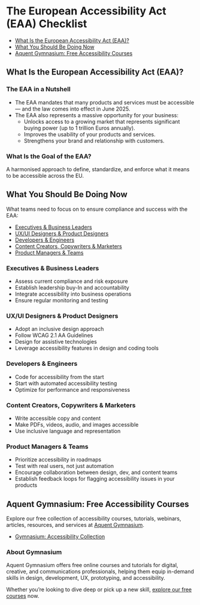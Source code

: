 # The European Accessibility Act (EAA) Checklist

- [What Is the European Accessibility Act (EAA)?](#what-is-the-european-accessibility-act-eaa)
- [What You Should Be Doing Now](#what-you-should-be-doing-now)
- [Aquent Gymnasium: Free Accessibility Courses](#aquent-gymnasium-free-accessibility-courses)

## What Is the European Accessibility Act (EAA)?

### The EAA in a Nutshell

- The EAA mandates that many products and services must be accessible — and the law comes into effect in June 2025.
- The EAA also represents a massive opportunity for your business:
    - Unlocks access to a growing market that represents significant buying power (up to 1 trillion Euros annually).
    - Improves the usability of your products and services.
    - Strengthens your brand and relationship with customers.

### What Is the Goal of the EAA?

A harmonised approach to define, standardize, and enforce what it means to be accessible across the EU.

## What You Should Be Doing Now

What teams need to focus on to ensure compliance and success with the EAA:

- [Executives & Business Leaders](#executives--business-leaders)
- [UX/UI Designers & Product Designers](#uxui-designers--product-designers)
- [Developers & Engineers](#developers--engineers)
- [Content Creators, Copywriters & Marketers](#content-creators-copywriters--marketers)
- [Product Managers & Teams](#product-managers--teams)

### Executives & Business Leaders

- Assess current compliance and risk exposure
- Establish leadership buy-In and accountability
- Integrate accessibility into business operations
- Ensure regular monitoring and testing

### UX/UI Designers & Product Designers

- Adopt an inclusive design approach
- Follow WCAG 2.1 AA Guidelines
- Design for assistive technologies
- Leverage accessibility features in design and coding tools

### Developers & Engineers

- Code for accessibility from the start
- Start with automated accessibility testing
- Optimize for performance and responsiveness

### Content Creators, Copywriters & Marketers

- Write accessible copy and content
- Make PDFs, videos, audio, and images accessible
- Use inclusive language and representation

### Product Managers & Teams

- Prioritize accessibility in roadmaps
- Test with real users, not just automation
- Encourage collaboration between design, dev, and content teams
- Establish feedback loops for flagging accessibility issues in your products

## Aquent Gymnasium: Free Accessibility Courses

Explore our free collection of accessibility courses, tutorials, webinars, articles, resources, and services at [Aquent Gymnasium](https://thegymnasium.com).

- [Gymnasium: Accessibility Collection](https://thegymnasium.com/accessibility/)

### About Gymnasium

Aquent Gymnasium offers free online courses and tutorials for digital, creative, and communications professionals, helping them equip in-demand skills in design, development, UX, prototyping, and accessibility.

Whether you’re looking to dive deep or pick up a new skill, [explore our free courses](https://thegymnasium.com/courses/) now.
